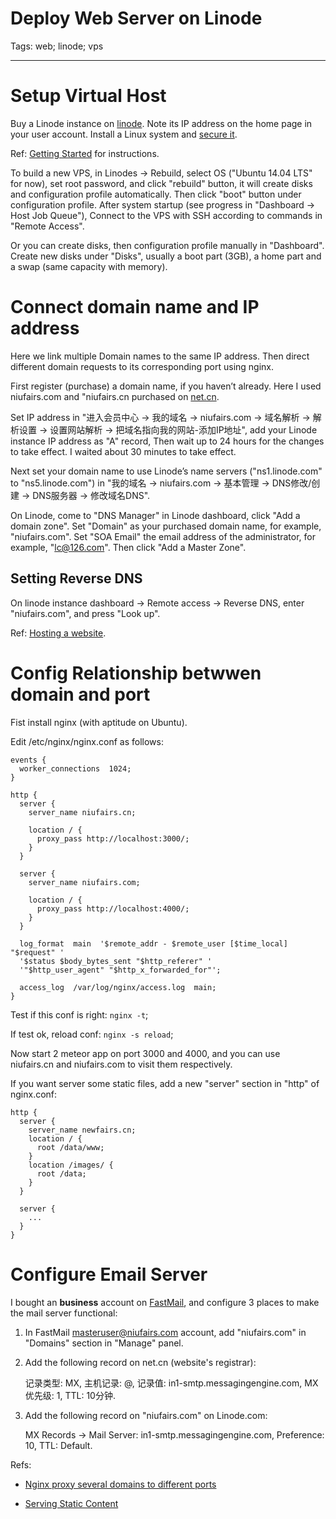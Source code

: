 # Deploy Web Server on Linode
Tags: web; linode; vps

------

# Setup Virtual Host

Buy a Linode instance on [linode](https://www.linode.com/). Note its IP address on the home page in your user account.
Install a Linux system and [secure it](https://www.linode.com/docs/security/securing-your-server/).

Ref: [Getting Started](https://www.linode.com/docs/getting-started) for instructions.

To build a new VPS, in Linodes -> Rebuild,
select OS ("Ubuntu 14.04 LTS" for now), set root password, and click "rebuild" button,
it will create disks and configuration profile automatically.
Then click "boot" button under configuration profile.
After system startup (see progress in "Dashboard -> Host Job Queue"),
Connect to the VPS with SSH according to commands in "Remote Access".

Or you can create disks, then configuration profile manually in "Dashboard".
Create new disks under "Disks", usually a boot part (3GB), a home part and a swap (same capacity with memory).

# Connect domain name and IP address

Here we link multiple Domain names to the same IP address.
Then direct different domain requests to its corresponding port using nginx.

First register (purchase) a domain name, if you haven’t already.
Here I used niufairs.com and "niufairs.cn purchased on [net.cn](http://www.net.cn/).

Set IP address in "进入会员中心 -> 我的域名 -> niufairs.com -> 域名解析 ->  解析设置 -> 设置网站解析 -> 把域名指向我的网站-添加IP地址",
add your Linode instance IP address as "A" record,
Then wait up to 24 hours for the changes to take effect.
I waited about 30 minutes to take effect.

Next set your domain name to use Linode’s name servers ("ns1.linode.com" to "ns5.linode.com")
in "我的域名 -> niufairs.com -> 基本管理 -> DNS修改/创建 -> DNS服务器 -> 修改域名DNS".

On Linode, come to "DNS Manager" in Linode dashboard, click "Add a domain zone".
Set "Domain" as your purchased domain name, for example, "niufairs.com".
Set "SOA Email" the email address of the administrator, for example, "lc@126.com".
Then click "Add a Master Zone".

## Setting Reverse DNS

On linode instance dashboard -> Remote access -> Reverse DNS, enter "niufairs.com", and press "Look up".

Ref: [Hosting a website](https://www.linode.com/docs/websites/hosting-a-website).

# Config Relationship betwwen domain and port

Fist install nginx (with aptitude on Ubuntu).

Edit /etc/nginx/nginx.conf as follows:

    events {
      worker_connections  1024;
    }

    http {
      server {
        server_name niufairs.cn;

        location / {
          proxy_pass http://localhost:3000/;
        }
      }

      server {
        server_name niufairs.com;

        location / {
          proxy_pass http://localhost:4000/;
        }
      }

      log_format  main  '$remote_addr - $remote_user [$time_local] "$request" '
      '$status $body_bytes_sent "$http_referer" '
      '"$http_user_agent" "$http_x_forwarded_for"';

      access_log  /var/log/nginx/access.log  main;
    }

Test if this conf is right: `nginx -t`;

If test ok, reload conf: `nginx -s reload`;

Now start 2 meteor app on port 3000 and 4000, and you can use niufairs.cn and niufairs.com to visit them respectively.

If you want server some static files, add a new "server" section in "http" of nginx.conf:

    http {
      server {
        server_name newfairs.cn;
        location / {
          root /data/www;
        }
        location /images/ {
          root /data;
        }
      }

      server {
        ...
      }
    }

# Configure Email Server

I bought an **business** account on [FastMail](https://www.fastmail.com/), and 
configure 3 places to make the mail server functional:

1. In FastMail masteruser@niufairs.com account, add "niufairs.com" in "Domains" section in "Manage" panel.

1. Add the following record on net.cn (website's registrar):

    记录类型: MX, 主机记录: @, 记录值: in1-smtp.messagingengine.com, MX优先级: 1, TTL: 10分钟.

1. Add the following record on "niufairs.com" on Linode.com:

    MX Records ->  Mail Server: in1-smtp.messagingengine.com, Preference: 10, TTL: Default.

Refs:

* [Nginx proxy several domains to different ports](http://stackoverflow.com/questions/15678224/nginx-proxy-several-domains-to-different-ports)

* [Serving Static Content](http://nginx.org/en/docs/beginners_guide.html#static)
